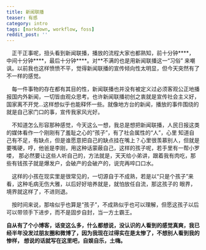 ```yaml
---
title: 新闻联播
teaser: 有感
category: intro
tags: [markdown, workflow, foss]
reddit_post: ''
---
```


&ensp;&ensp;正干正事呢，扭头看到新闻联播，播放的流程大家也都熟知，前十分钟****，中间十分钟****，最后十分钟****。对**不满的也是用新闻联播这一“习俗”
来嘲讽。以前我也这样愤愤不平，觉得新闻联播的宣传倾向性太明显，但今天突然有了不一样的感觉。

&ensp;&ensp;每一件事物的存在都有其目的性，新闻联播也并没有被定义过必须客观公正地播报国内外新闻，一切皆由观众思考。也许新闻联播初创之衷就是宣传社会主义好，
国家离不开党...这样想似乎也能释怀一些。就像地方台的新闻，播放的事件围绕的就是自己家门口的事，宣传我家风光好。

&ensp;&ensp;不知道怎么形容那种感觉，今天这么一想，我总是想把新闻联播，人民日报这类的媒体看作一个刚刚有了羞耻之心的“孩子”，有了社会属性的“人”，心里
知道自己有不足，有缺点，但是谁愿意把自己的缺点挂在嘴上？心里很羡慕别人，但就是要嘴硬，哼，他爸是李刚，用这种话蒙蔽自己，这样的孩子呢，若手里有一帮小罗喽，
那必然要让这些人听自己的，方法就是，天天给小弟讲，跟着我有肉吃，那些有钱孩子就是爆发户，会破产的会破产的，说完再啐口口水。

&ensp;&ensp;这样的小孩在现实里是很常见的，一切源自于不成熟，若是以“只是个孩子”来看，这种毛病无伤大雅，以后好好培养就是，就怕放任自流，那这孩子的
眼界，境界就这样了，不进则退。

&ensp;&ensp;按时间来说，那啥似乎也算是“孩子”，不成熟似乎也可以理解，但愿这孩子以后可以带领手下进步，而不是固步自封，当一方土霸王。

**自从有了个小博客，话变这么多，什么都想说，没认识的人看到的感觉真爽，我已经半年没发过朋友圈和微博了，因为我现在过得实在是太惨了，不想别人看到我的惨样，
想说的话就写在这里吧，自娱自乐，土嗨。**
